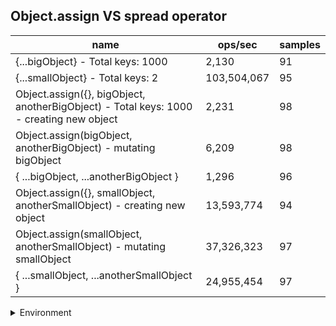 ## Object.assign VS spread operator

|name|ops/sec|samples|
|-|-|-|
|{...bigObject} - Total keys: 1000|2,130|91|
|{...smallObject} - Total keys: 2|103,504,067|95|
|Object.assign({}, bigObject, anotherBigObject) - Total keys: 1000 - creating new object|2,231|98|
|Object.assign(bigObject, anotherBigObject) - mutating bigObject|6,209|98|
|{ ...bigObject, ...anotherBigObject }|1,296|96|
|Object.assign({}, smallObject, anotherSmallObject) - creating new object|13,593,774|94|
|Object.assign(smallObject, anotherSmallObject) - mutating smallObject|37,326,323|97|
|{ ...smallObject, ...anotherSmallObject }|24,955,454|97|


<details>
<summary>Environment</summary>

* __Machine:__ linux x64 | 4 vCPUs | 15.6GB Mem
* __Run:__ Wed Mar 13 2024 16:15:59 GMT+0000 (Coordinated Universal Time)
</details>

<!--
{"environment":{"platform":"linux","arch":"x64","cpus":4,"totalMemory":15.606491088867188},"benchmarks":[{"name":"{...bigObject} - Total keys: 1000","opsSec":2130.245259055448,"samples":3},{"name":"{...smallObject} - Total keys: 2","opsSec":103504067.29540017,"samples":7},{"name":"Object.assign({}, bigObject, anotherBigObject) - Total keys: 1000 - creating new object","opsSec":2230.5759285649738,"samples":4},{"name":"Object.assign(bigObject, anotherBigObject) - mutating bigObject","opsSec":6209.104669218487,"samples":5},{"name":"{ ...bigObject, ...anotherBigObject }","opsSec":1295.9007186494339,"samples":4},{"name":"Object.assign({}, smallObject, anotherSmallObject) - creating new object","opsSec":13593774.053798413,"samples":6},{"name":"Object.assign(smallObject, anotherSmallObject) - mutating smallObject","opsSec":37326323.01597121,"samples":6},{"name":"{ ...smallObject, ...anotherSmallObject }","opsSec":24955453.81897754,"samples":5}]}-->
